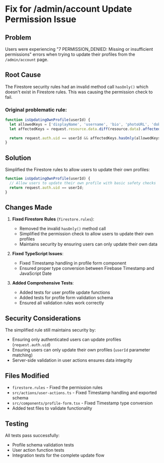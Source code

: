 # Fix for /admin/account Update Permission Issue

## Problem
Users were experiencing "7 PERMISSION_DENIED: Missing or insufficient permissions" errors when trying to update their profiles from the `/admin/account` page.

## Root Cause
The Firestore security rules had an invalid method call `hasOnly()` which doesn't exist in Firestore rules. This was causing the permission check to fail.

### Original problematic rule:
```javascript
function isUpdatingOwnProfile(userId) {
  let allowedKeys = ['displayName', 'username', 'bio', 'photoURL', 'dob', 'gender', 'interests', 'updatedAt'];
  let affectedKeys = request.resource.data.diff(resource.data).affectedKeys();
  
  return request.auth.uid == userId && affectedKeys.hasOnly(allowedKeys); // hasOnly() doesn't exist
}
```

## Solution
Simplified the Firestore rules to allow users to update their own profiles:

```javascript
function isUpdatingOwnProfile(userId) {
  // Allow users to update their own profile with basic safety checks
  return request.auth.uid == userId;
}
```

## Changes Made

1. **Fixed Firestore Rules** (`firestore.rules`):
   - Removed the invalid `hasOnly()` method call
   - Simplified the permission check to allow users to update their own profiles
   - Maintains security by ensuring users can only update their own data

2. **Fixed TypeScript Issues**:
   - Fixed Timestamp handling in profile form component
   - Ensured proper type conversion between Firebase Timestamp and JavaScript Date

3. **Added Comprehensive Tests**:
   - Added tests for user profile update functions
   - Added tests for profile form validation schema
   - Ensured all validation rules work correctly

## Security Considerations
The simplified rule still maintains security by:
- Ensuring only authenticated users can update profiles (`request.auth.uid`)
- Ensuring users can only update their own profiles (`userId` parameter matching)
- Server-side validation in user actions ensures data integrity

## Files Modified
- `firestore.rules` - Fixed the permission rules
- `src/actions/user-actions.ts` - Fixed Timestamp handling and exported schema
- `src/components/profile-form.tsx` - Fixed Timestamp type conversion
- Added test files to validate functionality

## Testing
All tests pass successfully:
- Profile schema validation tests
- User action function tests
- Integration tests for the complete update flow